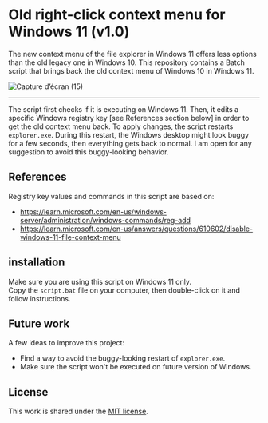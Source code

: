 Old right-click context menu for Windows 11 (v1.0)
==================================================

The new context menu of the file explorer in Windows 11 offers less options than the old legacy one in Windows 10. This repository contains a Batch script that brings back the old context menu of Windows 10 in Windows 11.

![Capture d’écran (15)](https://github.com/user-attachments/assets/cfbe6a99-9e34-4830-80d9-db199230ecce)


---
The script first checks if it is executing on Windows 11. Then, it edits a specific Windows registry key [see References section below] in order to get the old context menu back. To apply changes, the script restarts `explorer.exe`. During this restart, the Windows desktop might look buggy for a few seconds, then everything gets back to normal. I am open for any suggestion to avoid this buggy-looking behavior.

References
----------

Registry key values and commands in this script are based on:
- https://learn.microsoft.com/en-us/windows-server/administration/windows-commands/reg-add
- https://learn.microsoft.com/en-us/answers/questions/610602/disable-windows-11-file-context-menu


installation
------------

Make sure you are using this script on Windows 11 only.  
Copy the `script.bat` file on your computer, then double-click on it and follow instructions.

Future work
-----------

A few ideas to improve this project:
- Find a way to avoid the buggy-looking restart of `explorer.exe`.
- Make sure the script won't be executed on future version of Windows.

License
-------

This work is shared under the [MIT license](LICENSE).
